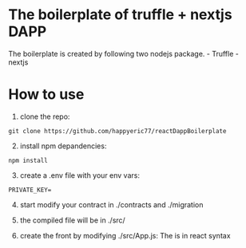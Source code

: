 # The boilerplate of truffle + nextjs DAPP

The boilerplate is created by following two nodejs package.
    - Truffle
    - nextjs

# How to use

1. clone the repo:
```
git clone https://github.com/happyeric77/reactDappBoilerplate
```

2. install npm depandencies:
```
npm install
```

3. create a .env file with your env vars:
```
PRIVATE_KEY=
```

4. start modify your contract in ./contracts and ./migration

5. the compiled file will be in ./src/

6. create the front by modifying ./src/App.js: The is in react syntax